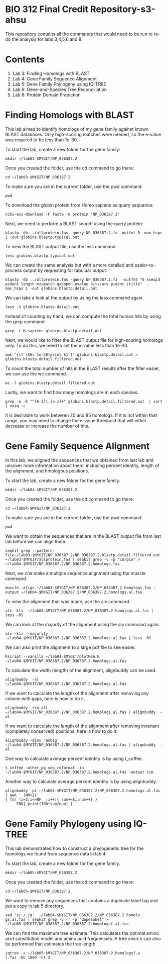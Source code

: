 # BIO 312 Final Credit Repository-s3-ahsu
This repository contains all the commands that would need to be run to re-do the analysis for labs 3,4,5,6,and 8. 

# Contents

1. Lab 3: Finding Homologs with BLAST  
2. Lab 4: Gene Family Sequence Alignment 
3. Lab 5: Gene Family Phylogeny using IQ-TREE 
4. Lab 6: Gene-and-Species Tree Reconciliation
5. Lab 8: Protein Domain Prediction

# Finding Homologs with BLAST 
This lab aimed to identify homologs of my gene family against known BLAST databases. Only high-scoring matches were needed, so the e-value was required to be less than 1e-30.

To start the lab, create a new folder for the gene family:
```
mkdir ~/lab03-$MYGIT/NP_036387.2 
```
Once you created the folder, use the cd command to go there:
```
cd ~/lab03-$MYGIT/NP_036387.2
```
To make sure you are in the current folder, use the pwd command. 
```
pwd
```
To download the globin protein from Homo sapiens as query sequence:
```
ncbi-acc-download -F fasta -m protein "NP_036387.2" 
```
Next, we need to perform a BLAST search using the query protein:
```
blastp -db ../allprotein.fas -query NP_036387.2.fa -outfmt 0 -max_hsps 1 -out globins.blastp.typical.out
```
To view the BLAST output file, use the less command.
```
less globins.blastp.typical.out
```
We can create the same analysis but with a more detailed and easier-to-process output by requesting for tabuluar output:
```
blastp -db ../allprotein.fas -query NP_036387.2.fa  -outfmt "6 sseqid pident length mismatch gapopen evalue bitscore pident stitle"  -max_hsps 1 -out globins.blastp.detail.out 
```
We can take a look at the output by using the less command again.
```
less -S globins.blastp.detail.out
```
Instead of counting by hand, we can compute the total human hits by using the grep command:
```
grep -c H.sapiens globins.blastp.detail.out
```
Next, we would like to filter the BLAST output file for high-scoring homologs only. To do this, we need to set the e-value less than 1e-30. 
```
awk '{if ($6< 1e-30)print $1 }' globins.blastp.detail.out > globins.blastp.detail.filtered.out
```
To count the total number of hits in the BLAST results after the filter easier, we can use the wc command. 
```
wc -l globins.blastp.detail.filtered.out
```
Lastly, we want to find how many homologs are in each species.
```
grep -o -E "^[A-Z]\.[a-z]+" globins.blastp.detail.filtered.out  | sort | uniq -c
```
It is desirable to work between 20 and 85 homologs. If it is not within that range, you may need to change the e-value threshold that will either decrease or increase the number of hits. 

# Gene Family Sequence Alignment 
In this lab, we aligned the sequences that we obtained from last lab and uncover more information about them, including percent identity, length of the alignment, and hmologous positions. 

To start the lab, create a new folder for the gene family. 
```
mkdir ~/lab04-$MYGIT/NP_036387.2 
```
Once you created the folder, use the cd command to go there:
```
cd ~/lab04-$MYGIT/NP_036387.2 
```
To make sure you are in the current folder, use the pwd command. 
```
pwd
```
 We want to obtain the sequences that are in the BLAST output file from last lab before we can align them:
 ```
seqkit grep --pattern-file~/lab03-$MYGIT/NP_036387.2/NP_036387.2.blastp.detail.filtered.out ~/lab03-$MYGIT/allprotein.fas | seqkit grep -v -p "carpio" > ~/lab04-$MYGIT/NP_036387.2/NP_036387.2.homologs.fas
```
Next, we cna make a multiple sequence alignment using the muscle command.
```
muscle -align ~/lab04-$MYGIT/NP_036387.2/NP_036387.2.homologs.fas -output ~/lab04-$MYGIT/NP_036387.2/NP_036387.2.homologs.al.fas
```
To view the alignment that was made, use the alv command.
```
alv -kli  ~/lab04-$MYGIT/NP_036387.2/NP_036387.2.homologs.al.fas | less -RS 
```
We can look at the majority of the alignment using the alv command again.
```
alv -kli --majority ~/lab04-$MYGIT/NP_036387.2/NP_036387.2.homologs.al.fas | less -RS
```
We can also print the alignment to a large pdf file to see easier.
```
Rscript --vanilla ~/lab04-$MYGIT/plotMSA.R
~/lab04-$MYGIT/NP_036387.2/NP_036387.2.homologs.al.fas
```
To calculate the width (length) of the alignment, alignbuddy can be used.
```
alignbuddy  -al  ~/lab04-$MYGIT/NP_036387.2/NP_036387.2.homologs.al.fas 
```
If we want to calculate the length of the alignment after removing any column with gaps, here is how to do it.
```
alignbuddy -trm all  ~/lab04-$MYGIT/NP_036387.2/NP_036387.2.homologs.al.fas | alignbuddy  -al 
```
If we want to calculate the length of the alignment after removing invariant (completely conserved) positions, here is how to do it.
```
alignbuddy -dinv 'ambig' ~/lab04-$MYGIT/NP_036387.2/NP_036387.2.homologs.al.fas | alignbuddy  -al
```
One way to calculate average percent identity is by using t_coffee. 
```
t_coffee -other_pg seq_reformat -in ~/lab04-$MYGIT/NP_036387.2/NP_036387.2.homologs.al.fas -output sim
```
Another way to calculate average percent identity is by using alignbuddy.
```
alignbuddy -pi ~/lab04-$MYGIT/NP_036387.2/NP_036387.2.homologs.al.fas | awk ' (NR>2)
{ for (i=2;i<=NF  ;i++){ sum+=$i;num++} }
     END{ print(100*sum/num) } '
```
# Gene Family Phylogeny using IQ-TREE
This lab demonstrated how to construct a phylogenetic tree for the homologs we found from sequence data in lab 4. 

To start the lab, create a new folder for the gene family. 
```
mkdir ~/lab05-$MYGIT/NP_036387.2
```
Once you created the folder, use the cd command to go there:
```
cd ~/lab05-$MYGIT/NP_036387.2
```
We want to remove any sequences that contains a duplicate label tag and put a copy in lab 5 directory. 
```
sed 's/ /_/g'  ~/lab04-$MYGIT/NP_036387.2/NP_036387.2.homolo
gs.al.fas | seqkit grep -v -r -p "dupelabel" >  ~/lab05-$MYGIT/NP_036387.2/NP_036387.2.homologsf.al.fas
```
We can find the maximum tree estimate. This calculates the optimal amino acid substitution model and amino acid frequencies. A tree search can also be performed that estimates the tree length.
```
iqtree -s ~/lab05-$MYGIT/NP_036387.2/NP_036387.2.homologsf.a
l.fas -bb 1000 -nt 2
```














